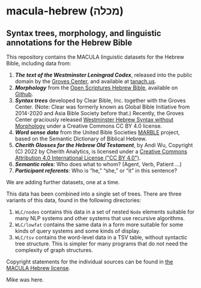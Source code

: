 # macula-hebrew (מכלה)
## Syntax trees, morphology, and linguistic annotations for the Hebrew Bible

This repository contains the MACULA linguistic datasets for the Hebrew Bible, including data from:

1. **_The text of the Westminster Leningrad Codex_**, released into the public domain by the [Groves Center](http://www.grovescenter.org/), and available at [tanach.us](http://tanach.us).
2. **_Morphology_** from the [Open Scriptures Hebrew Bible](https://hb.openscriptures.org), available on [Github](https://github.com/openscriptures/morphhb/).
3. **_Syntax trees_** developed by Clear Bible, Inc. together with the Groves Center. (Note: Clear was formerly known as Global Bible Initiative from 2014-2020 and Asia Bible Society before that.)  Recently, the Groves Center graciously released [Westminster Hebrew Syntax without Morphology](https://github.com/Clear-Bible/macula-hebrew/tree/main/sources/GrovesCenter) under a Creative Commons CC BY 4.0 license.
4. **_Word sense data_** from the United Bible Societies [MARBLE](https://semanticdictionary.org/) project, based on the Semantic Dictionary of Biblical Hebrew.
5. **_Cherith Glosses for the Hebrew Old Testament_**, by Andi Wu, Copyright (C) 2022 by Cherith Analytics, is licensed under a  [Creative Commons Attribution 4.0 International License ("CC BY 4.0")](https://creativecommons.org/licenses/by/4.0/).
6. **_Semantic roles_**: Who does what to whom? (Agent, Verb, Patient …)
7. **_Participant referents_**: Who is “he,” “she,” or “it” in this sentence?

We are adding further datasets, one at a time.

This data has been combined into a single set of trees. There are three variants of this data, found in the following directories:

1. `WLC/nodes` contains this data in a set of nested `Node` elements suitable for many NLP systems and other systems that use recursive algorithms.
2. `WLC/lowfat` contains the same data in a form more suitable for some kinds of query systems and some kinds of display.
3. `WLC/tsv` contains the word-level data in a TSV table, without syntactic tree structure. This is simpler for many programs that do not need the complexity of graph structures.

Copyright statements for the individual sources can be found in [the MACULA Hebrew license](LICENSE.md).

Mike was here.
